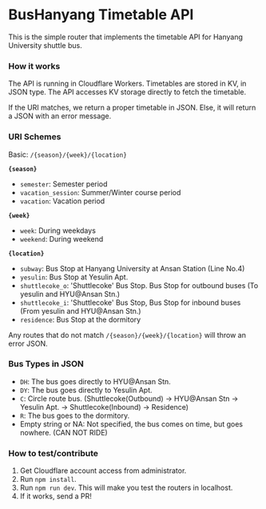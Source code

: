 # BusHanyang Timetable API

This is the simple router that implements the timetable API for Hanyang University shuttle bus.

### How it works

The API is running in Cloudflare Workers.
Timetables are stored in KV, in JSON type.
The API accesses KV storage directly to fetch the timetable.


If the URI matches, we return a proper timetable in JSON. 
Else, it will return a JSON with an error message.


### URI Schemes

Basic: `/{season}/{week}/{location}`

**`{season}`**
* `semester`: Semester period
* `vacation_session`: Summer/Winter course period
* `vacation`: Vacation period


**`{week}`**
* `week`: During weekdays
* `weekend`: During weekend


**`{location}`**
* `subway`: Bus Stop at Hanyang University at Ansan Station (Line No.4)
* `yesulin`: Bus Stop at Yesulin Apt.
* `shuttlecoke_o`: 'Shuttlecoke' Bus Stop. Bus Stop for outbound buses (To yesulin and HYU@Ansan Stn.)
* `shuttlecoke_i`: 'Shuttlecoke' Bus Stop, Bus Stop for inbound buses (From yesulin and HYU@Ansan Stn.)
* `residence`: Bus Stop at the dormitory

Any routes that do not match `/{season}/{week}/{location}` will throw an error JSON.


### Bus Types in JSON

* `DH`: The bus goes directly to HYU@Ansan Stn.
* `DY`: The bus goes directly to Yesulin Apt.
* `C`: Circle route bus. (Shuttlecoke(Outbound) -> HYU@Ansan Stn -> Yesulin Apt. -> Shuttlecoke(Inbound) -> Residence)
* `R`: The bus goes to the dormitory.
* Empty string or NA: Not specified, the bus comes on time, but goes nowhere. (CAN NOT RIDE)


### How to test/contribute

1. Get Cloudflare account access from administrator.
2. Run `npm install`.
3. Run `npm run dev`. This will make you test the routers in localhost.
4. If it works, send a PR!